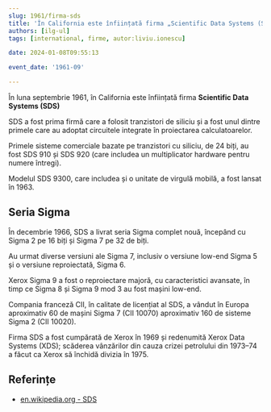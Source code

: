```yaml
---
slug: 1961/firma-sds
title: 'În California este înființată firma „Scientific Data Systems (SDS)”'
authors: [ilg-ul]
tags: [international, firme, autor:liviu.ionescu]

date: 2024-01-08T09:55:13

event_date: '1961-09'

---
```


În luna septembrie 1961, în California este înființată firma
**Scientific Data Systems (SDS)**

<!-- truncate -->

SDS a fost prima firmă care a folosit tranzistori de siliciu și
a fost unul dintre primele care au adoptat circuitele integrate
în proiectarea calculatoarelor.

Primele sisteme comerciale bazate pe tranzistori cu siliciu, de 24 biți,
au fost SDS 910 și SDS 920 (care includea un multiplicator hardware pentru
numere întregi).

Modelul SDS 9300, care includea și o unitate de virgulă mobilă, a fost
lansat în 1963.

## Seria Sigma

În decembrie 1966, SDS a livrat seria Sigma complet nouă, începând cu
Sigma 2 pe 16 biți și Sigma 7 pe 32 de biți.

Au urmat diverse versiuni ale Sigma 7, inclusiv o versiune low-end
Sigma 5 și o versiune reproiectată, Sigma 6.

Xerox Sigma 9 a fost o reproiectare majoră, cu caracteristici avansate,
în timp ce Sigma 8 și Sigma 9 mod 3 au fost mașini low-end.

Compania franceză CII, în calitate de licențiat al SDS, a vândut
în Europa aproximativ 60 de mașini Sigma 7 (CII 10070) aproximativ
160 de sisteme Sigma 2 (CII 10020).

Firma SDS a fost cumpărată de Xerox în 1969 și redenumită
Xerox Data Systems (XDS); scăderea vânzărilor
din cauza crizei petrolului din 1973–74 a făcut ca Xerox să închidă
divizia în 1975.

## Referințe

- [en.wikipedia.org - SDS](https://en.wikipedia.org/wiki/Scientific_Data_Systems)
